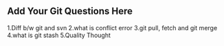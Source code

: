 Add Your Git Questions Here
----------------------------
1.Diff b/w git and svn
2.what is conflict error
3.git pull, fetch and git merge
4.what is git stash
5.Quality Thought
